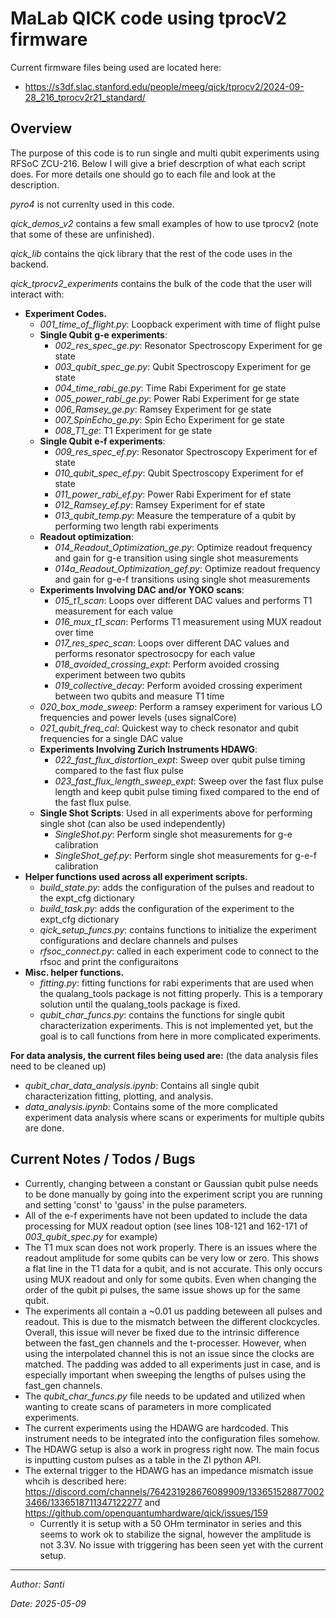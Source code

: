 MaLab QICK code using tprocV2 firmware
====

Current firmware files being used are located here:
- https://s3df.slac.stanford.edu/people/meeg/qick/tprocv2/2024-09-28_216_tprocv2r21_standard/

Overview
-
The purpose of this code is to run single and multi qubit experiments using RFSoC ZCU-216. Below I will give a brief descrption of what each script does. For more details one should go to each file and look at the description.

*pyro4* is not currenlty used in this code.

*qick_demos_v2* contains a few small examples of how to use tprocv2 (note that some of these are unfinished).

*qick_lib* contains the qick library that the rest of the code uses in the backend.

*qick_tprocv2_experiments* contains the bulk of the code that the user will interact with:
- **Experiment Codes.**
  - *001_time_of_flight.py*: Loopback experiment with time of flight pulse
  - **Single Qubit g-e experiments**:
    - *002_res_spec_ge.py*: Resonator Spectroscopy Experiment for ge state
    - *003_qubit_spec_ge.py*: Qubit Spectroscopy Experiment for ge state
    - *004_time_rabi_ge.py*: Time Rabi Experiment for ge state
    - *005_power_rabi_ge.py*: Power Rabi Experiment for ge state
    - *006_Ramsey_ge.py*: Ramsey Experiment for ge state
    - *007_SpinEcho_ge.py*: Spin Echo Experiment for ge state
    - *008_T1_ge*: T1 Experiment for ge state
  - **Single Qubit e-f experiments**:
    - *009_res_spec_ef.py*: Resonator Spectroscopy Experiment for ef state
    - *010_qubit_spec_ef.py*: Qubit Spectroscopy Experiment for ef state
    - *011_power_rabi_ef.py*: Power Rabi Experiment for ef state
    - *012_Ramsey_ef.py*: Ramsey Experiment for ef state
    - *013_qubit_temp.py*: Measure the temperature of a qubit by performing two length rabi experiments
  - **Readout optimization**:
    - *014_Readout_Optimization_ge.py*: Optimize readout frequency and gain for g-e transition using single shot measurements
    - *014a_Readout_Optimization_gef.py*: Optimize readout frequency and gain for g-e-f transitions using single shot measurements
  - **Experiments Involving DAC and/or YOKO scans**:
    - *015_t1_scan*: Loops over different DAC values and performs T1 measurement for each value
    - *016_mux_t1_scan*: Performs T1 measurement using MUX readout over time
    - *017_res_spec_scan*: Loops over different DAC values and performs resonator spectrosocpy for each value
    - *018_avoided_crossing_expt*: Perform avoided crossing experiment between two qubits
    - *019_collective_decay*: Perform avoided crossing experiment between two qubits and measure T1 time
  - *020_box_mode_sweep*: Perform a ramsey experiment for various LO frequencies and power levels (uses signalCore)
  - *021_qubit_freq_cal*: Quickest way to check resonator and qubit frequencies for a single DAC value
  - **Experiments Involving Zurich Instruments HDAWG**:
    - *022_fast_flux_distortion_expt*: Sweep over qubit pulse timing compared to the fast flux pulse
    - *023_fast_flux_length_sweep_expt*: Sweep over the fast flux pulse length and keep qubit pulse timing fixed compared to the end of the fast flux pulse.
  - **Single Shot Scripts**: Used in all experiments above for performing single shot (can also be used independently)
    - *SingleShot.py*: Perform single shot measurements for g-e calibration
    - *SingleShot_gef.py*: Perform single shot measurements for g-e-f calibration
- **Helper functions used across all experiment scripts.**
  - *build_state.py*: adds the configuration of the pulses and readout to the expt_cfg dictionary
  - *build_task.py*: adds the configuration of the experiment to the expt_cfg dictionary
  - *qick_setup_funcs.py*: contains functions to initialize the experiment configurations and declare channels and pulses
  - *rfsoc_connect.py*: called in each experiment code to connect to the rfsoc and print the configuraitons
- **Misc. helper functions.**
  - *fitting.py*: fitting functions for rabi experiments that are used when the qualang_tools package is not fitting properly. This is a temporary solution until the qualang_tools package is fixed.
  - *qubit_char_funcs.py*: contains the functions for single qubit characterization experiments. This is not implemented yet, but the goal is to call functions from here in more complicated experiments. 

**For data analysis, the current files being used are:** (the data analysis files need to be cleaned up)
- *qubit_char_data_analysis.ipynb*: Contains all single qubit characterization fitting, plotting, and analysis.
- *data_analysis.ipynb*: Contains some of the more complicated experiment data analysis where scans or experiments for multiple qubits are done.


Current Notes / Todos / Bugs
-
- Currently, changing between a constant or Gaussian qubit pulse needs to be done manually by going into the experiment script you are running and setting 'const' to 'gauss' in the pulse parameters.
- All of the e-f experiments have not been updated to include the data processing for MUX readout option (see lines 108-121 and 162-171 of *003_qubit_spec.py* for example)
- The T1 mux scan does not work properly. There is an issues where the readout amplitude for some qubits can be very low or zero. This shows a flat line in the T1 data for a qubit, and is not accurate. This only occurs using MUX readout and only for some qubits. Even when changing the order of the qubit pi pulses, the same issue shows up for the same qubit.
- The experiments all contain a ~0.01 us padding beteween all pulses and readout. This is due to the mismatch between the different clockcycles. Overall, this issue will never be fixed due to the intrinsic difference between the fast_gen channels and the t-processer. However, when using the interpolated channel this is not an issue since the clocks are matched. The padding was added to all experiments just in case, and is especially important when sweeping the lengths of pulses using the fast_gen channels.
- The *qubit_char_funcs.py* file needs to be updated and utilized when wanting to create scans of parameters in more complicated experiments.
- The current experiments using the HDAWG are hardcoded. This instrument needs to be integrated into the configuration files somehow.
- The HDAWG setup is also a work in progress right now. The main focus is inputting custom pulses as a table in the ZI python API.
- The external trigger to the HDAWG has an impedance mismatch issue whcih is described here: https://discord.com/channels/764231928676089909/1336515288770023466/1336518711347122277 and https://github.com/openquantumhardware/qick/issues/159
  - Currently it is setup with a 50 OHm terminator in series and this seems to work ok to stabilize the signal, however the amplitude is not 3.3V. No issue with triggering has been seen yet with the current setup.

---

*Author: Santi*

*Date: 2025-05-09*
